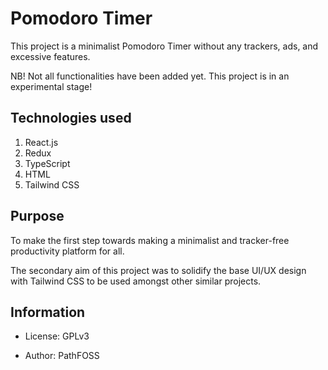 # Pomodoro Timer

This project is a minimalist Pomodoro Timer without any trackers, ads, and excessive features.

NB! Not all functionalities have been added yet. This project is in an experimental stage!

## Technologies used

1. React.js
2. Redux
3. TypeScript
4. HTML
5. Tailwind CSS

## Purpose

To make the first step towards making a minimalist and tracker-free productivity platform for all.

The secondary aim of this project was to solidify the base UI/UX design with Tailwind CSS to be used amongst other similar projects.

## Information

- License: GPLv3

- Author: PathFOSS